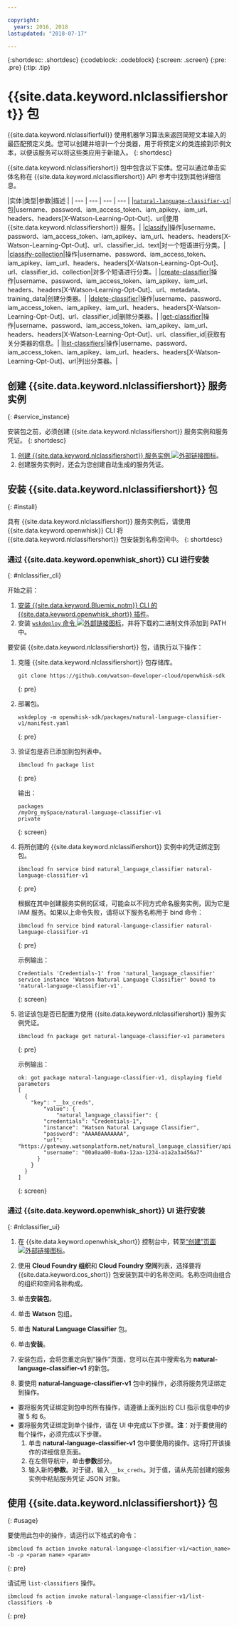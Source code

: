 ```yaml
---

copyright:
  years: 2016, 2018
lastupdated: "2018-07-17"

---
```


{:shortdesc: .shortdesc}
{:codeblock: .codeblock}
{:screen: .screen}
{:pre: .pre}
{:tip: .tip}

# {{site.data.keyword.nlclassifiershort}} 包

{{site.data.keyword.nlclassifierfull}} 使用机器学习算法来返回简短文本输入的最匹配预定义类。您可以创建并培训一个分类器，用于将预定义的类连接到示例文本，以便该服务可以将这些类应用于新输入。
{: shortdesc}

{{site.data.keyword.nlclassifiershort}} 包中包含以下实体。您可以通过单击实体名称在 {{site.data.keyword.nlclassifiershort}} API 参考中找到其他详细信息。

|实体|类型|参数|描述
|
| --- | --- | --- | --- |
|[`natural-language-classifier-v1`](https://www.ibm.com/watson/developercloud/natural-language-classifier/api/v1/curl.html)|包|username、password、iam_access_token、iam_apikey、iam_url、headers、headers[X-Watson-Learning-Opt-Out]、url|使用 {{site.data.keyword.nlclassifiershort}} 服务。|
|[classify](https://www.ibm.com/watson/developercloud/natural-language-classifier/api/v1/curl.html?curl#classify)|操作|username、password、iam_access_token、iam_apikey、iam_url、headers、headers[X-Watson-Learning-Opt-Out]、url、classifier_id、text|对一个短语进行分类。|
|[classify-collection](https://www.ibm.com/watson/developercloud/natural-language-classifier/api/v1/curl.html?curl#classify-collection)|操作|username、password、iam_access_token、iam_apikey、iam_url、headers、headers[X-Watson-Learning-Opt-Out]、url、classifier_id、collection|对多个短语进行分类。|
|[create-classifier](https://www.ibm.com/watson/developercloud/natural-language-classifier/api/v1/curl.html?curl#create-classifier)|操作|username、password、iam_access_token、iam_apikey、iam_url、headers、headers[X-Watson-Learning-Opt-Out]、url、metadata、training_data|创建分类器。|
|[delete-classifier](https://www.ibm.com/watson/developercloud/natural-language-classifier/api/v1/curl.html?curl#delete-classifier)|操作|username、password、iam_access_token、iam_apikey、iam_url、headers、headers[X-Watson-Learning-Opt-Out]、url、classifier_id|删除分类器。|
|[get-classifier](https://www.ibm.com/watson/developercloud/natural-language-classifier/api/v1/curl.html?curl#get-classifier)|操作|username、password、iam_access_token、iam_apikey、iam_url、headers、headers[X-Watson-Learning-Opt-Out]、url、classifier_id|获取有关分类器的信息。|
|[list-classifiers](https://www.ibm.com/watson/developercloud/natural-language-classifier/api/v1/curl.html?curl#list-classifiers)|操作|username、password、iam_access_token、iam_apikey、iam_url、headers、headers[X-Watson-Learning-Opt-Out]、url|列出分类器。|

## 创建 {{site.data.keyword.nlclassifiershort}} 服务实例
{: #service_instance}

安装包之前，必须创建 {{site.data.keyword.nlclassifiershort}} 服务实例和服务凭证。
{: shortdesc}

1. [创建 {{site.data.keyword.nlclassifiershort}} 服务实例 ![外部链接图标](../icons/launch-glyph.svg "外部链接图标")](https://console.bluemix.net/catalog/services/natural_language_classifier)。
2. 创建服务实例时，还会为您创建自动生成的服务凭证。

## 安装 {{site.data.keyword.nlclassifiershort}} 包
{: #install}

具有 {{site.data.keyword.nlclassifiershort}} 服务实例后，请使用 {{site.data.keyword.openwhisk}} CLI 将 {{site.data.keyword.nlclassifiershort}} 包安装到名称空间中。
{: shortdesc}

### 通过 {{site.data.keyword.openwhisk_short}} CLI 进行安装
{: #nlclassifier_cli}

开始之前：
  1. [安装 {{site.data.keyword.Bluemix_notm}} CLI 的 {{site.data.keyword.openwhisk_short}} 插件](bluemix_cli.html#cloudfunctions_cli)。
  2. 安装 [`wskdeploy` 命令 ![外部链接图标](../icons/launch-glyph.svg "外部链接图标")](https://github.com/apache/incubator-openwhisk-wskdeploy/releases)，并将下载的二进制文件添加到 PATH 中。

要安装 {{site.data.keyword.nlclassifiershort}} 包，请执行以下操作：

1. 克隆 {{site.data.keyword.nlclassifiershort}} 包存储库。
    ```
    git clone https://github.com/watson-developer-cloud/openwhisk-sdk
    ```
    {: pre}

2. 部署包。
    ```
    wskdeploy -m openwhisk-sdk/packages/natural-language-classifier-v1/manifest.yaml
    ```
    {: pre}

3. 验证包是否已添加到包列表中。
    ```
    ibmcloud fn package list
    ```
    {: pre}

    输出：
    ```
    packages
    /myOrg_mySpace/natural-language-classifier-v1                        private
    ```
    {: screen}

4. 将所创建的 {{site.data.keyword.nlclassifiershort}} 实例中的凭证绑定到包。
      
    ```
    ibmcloud fn service bind natural_language_classifier natural-language-classifier-v1
    ```
    {: pre}

    根据在其中创建服务实例的区域，可能会以不同方式命名服务实例，因为它是 IAM 服务。如果以上命令失败，请将以下服务名称用于 bind 命令：
    ```
    ibmcloud fn service bind natural-language-classifier natural-language-classifier-v1
    ```
    {: pre}

    示例输出：
    ```
    Credentials 'Credentials-1' from 'natural_language_classifier' service instance 'Watson Natural Language Classifier' bound to 'natural-language-classifier-v1'.
    ```
    {: screen}

5. 验证该包是否已配置为使用 {{site.data.keyword.nlclassifiershort}} 服务实例凭证。
    ```
    ibmcloud fn package get natural-language-classifier-v1 parameters
    ```
    {: pre}

    示例输出：
    ```
    ok: got package natural-language-classifier-v1, displaying field parameters
    [
      {
        "key": "__bx_creds",
            "value": {
                "natural_language_classifier": {
            "credentials": "Credentials-1",
            "instance": "Watson Natural Language Classifier",
            "password": "AAAA0AAAAAAA",
            "url": "https://gateway.watsonplatform.net/natural_language_classifier/api",
            "username": "00a0aa00-0a0a-12aa-1234-a1a2a3a456a7"
          }
        }
      }
    ]
    ```
    {: screen}

### 通过 {{site.data.keyword.openwhisk_short}} UI 进行安装
{: #nlclassifier_ui}

1. 在 {{site.data.keyword.openwhisk_short}} 控制台中，转至[“创建”页面 ![外部链接图标](../icons/launch-glyph.svg "外部链接图标")](https://console.bluemix.net/openwhisk/create)。

2. 使用 **Cloud Foundry 组织**和 **Cloud Foundry 空间**列表，选择要将 {{site.data.keyword.cos_short}} 包安装到其中的名称空间。名称空间由组合的组织和空间名称构成。

3. 单击**安装包**。

4. 单击 **Watson** 包组。

5. 单击 **Natural Language Classifier** 包。

5. 单击**安装**。

6. 安装包后，会将您重定向到“操作”页面，您可以在其中搜索名为 **natural-language-classifier-v1** 的新包。

7. 要使用 **natural-language-classifier-v1** 包中的操作，必须将服务凭证绑定到操作。
  * 要将服务凭证绑定到包中的所有操作，请遵循上面列出的 CLI 指示信息中的步骤 5 和 6。 
  * 要将服务凭证绑定到单个操作，请在 UI 中完成以下步骤。**注**：对于要使用的每个操作，必须完成以下步骤。
    1. 单击 **natural-language-classifier-v1** 包中要使用的操作。这将打开该操作的详细信息页面。 
    2. 在左侧导航中，单击**参数**部分。 
    3. 输入新的**参数**。对于键，输入 `__bx_creds`。对于值，请从先前创建的服务实例中粘贴服务凭证 JSON 对象。

## 使用 {{site.data.keyword.nlclassifiershort}} 包
{: #usage}

要使用此包中的操作，请运行以下格式的命令：

```
ibmcloud fn action invoke natural-language-classifier-v1/<action_name> -b -p <param name> <param>
```
{: pre}

请试用 `list-classifiers` 操作。
```
ibmcloud fn action invoke natural-language-classifier-v1/list-classifiers -b
```
{: pre}

